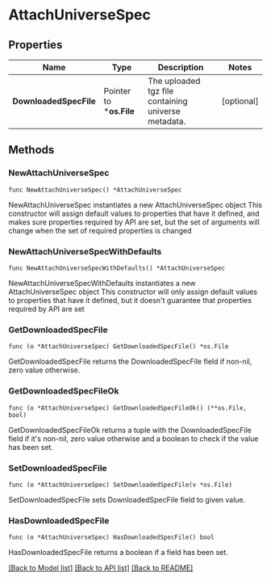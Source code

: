 # AttachUniverseSpec

## Properties

Name | Type | Description | Notes
------------ | ------------- | ------------- | -------------
**DownloadedSpecFile** | Pointer to ***os.File** | The uploaded tgz file containing universe metadata. | [optional] 

## Methods

### NewAttachUniverseSpec

`func NewAttachUniverseSpec() *AttachUniverseSpec`

NewAttachUniverseSpec instantiates a new AttachUniverseSpec object
This constructor will assign default values to properties that have it defined,
and makes sure properties required by API are set, but the set of arguments
will change when the set of required properties is changed

### NewAttachUniverseSpecWithDefaults

`func NewAttachUniverseSpecWithDefaults() *AttachUniverseSpec`

NewAttachUniverseSpecWithDefaults instantiates a new AttachUniverseSpec object
This constructor will only assign default values to properties that have it defined,
but it doesn't guarantee that properties required by API are set

### GetDownloadedSpecFile

`func (o *AttachUniverseSpec) GetDownloadedSpecFile() *os.File`

GetDownloadedSpecFile returns the DownloadedSpecFile field if non-nil, zero value otherwise.

### GetDownloadedSpecFileOk

`func (o *AttachUniverseSpec) GetDownloadedSpecFileOk() (**os.File, bool)`

GetDownloadedSpecFileOk returns a tuple with the DownloadedSpecFile field if it's non-nil, zero value otherwise
and a boolean to check if the value has been set.

### SetDownloadedSpecFile

`func (o *AttachUniverseSpec) SetDownloadedSpecFile(v *os.File)`

SetDownloadedSpecFile sets DownloadedSpecFile field to given value.

### HasDownloadedSpecFile

`func (o *AttachUniverseSpec) HasDownloadedSpecFile() bool`

HasDownloadedSpecFile returns a boolean if a field has been set.


[[Back to Model list]](../README.md#documentation-for-models) [[Back to API list]](../README.md#documentation-for-api-endpoints) [[Back to README]](../README.md)


